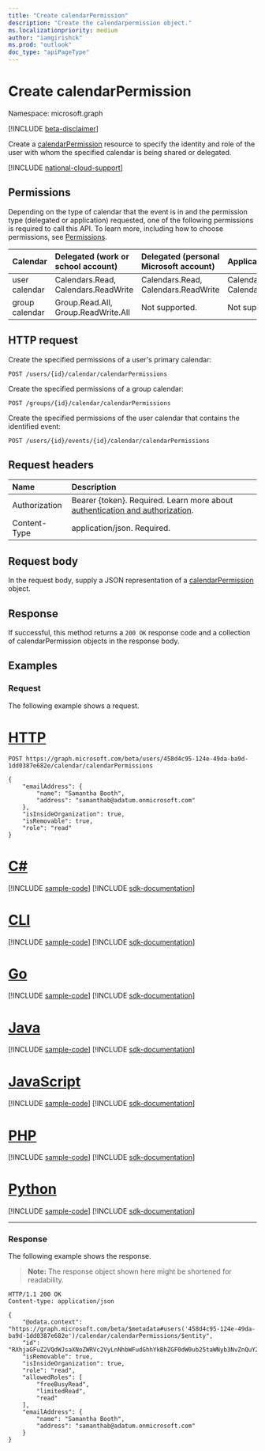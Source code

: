 ```yaml
---
title: "Create calendarPermission"
description: "Create the calendarpermission object."
ms.localizationpriority: medium
author: "iamgirishck"
ms.prod: "outlook"
doc_type: "apiPageType"
---
```


# Create calendarPermission

Namespace: microsoft.graph

[!INCLUDE [beta-disclaimer](../../includes/beta-disclaimer.md)]

Create a [calendarPermission](../resources/calendarpermission.md) resource to specify the identity and role of the user with whom the specified calendar is being shared or delegated.

[!INCLUDE [national-cloud-support](../../includes/all-clouds.md)]

## Permissions

Depending on the type of calendar that the event is in and the permission type (delegated or application) requested, one of the following permissions is required to call this API. To learn more, including how to choose permissions, see [Permissions](/graph/permissions-reference).

| Calendar | Delegated (work or school account) | Delegated (personal Microsoft account) | Application |
|:-----|:-----|:-----|:-----|
| user calendar | Calendars.Read, Calendars.ReadWrite | Calendars.Read, Calendars.ReadWrite | Calendars.Read, Calendars.ReadWrite |
| group calendar | Group.Read.All, Group.ReadWrite.All | Not supported. | Not supported. |

## HTTP request

Create the specified permissions of a user's primary calendar:
<!-- { 
  "blockType": "ignored",
}-->

```http
POST /users/{id}/calendar/calendarPermissions
```

Create the specified permissions of a group calendar:
<!-- { 
  "blockType": "ignored",
}-->
```http
POST /groups/{id}/calendar/calendarPermissions
```

Create the specified permissions of the user calendar that contains the identified event:
<!-- { 
  "blockType": "ignored",
}-->
```http
POST /users/{id}/events/{id}/calendar/calendarPermissions
```

## Request headers

| Name      |Description|
|:----------|:----------|
|Authorization|Bearer {token}. Required. Learn more about [authentication and authorization](/graph/auth/auth-concepts).|
| Content-Type  | application/json. Required.  |

## Request body

In the request body, supply a JSON representation of a [calendarPermission](../resources/calendarpermission.md) object.

## Response

If successful, this method returns a `200 OK` response code and a collection of calendarPermission objects in the response body.

## Examples

### Request

The following example shows a request.


# [HTTP](#tab/http)
<!-- { 
  "blockType": "request",
  "sampleKeys": ["458d4c95-124e-49da-ba9d-1dd0387e682e"],
  "name": "create_calendarpermission"
}-->

```http
POST https://graph.microsoft.com/beta/users/458d4c95-124e-49da-ba9d-1dd0387e682e/calendar/calendarPermissions

{
    "emailAddress": {
        "name": "Samantha Booth",
        "address": "samanthab@adatum.onmicrosoft.com"
    },
    "isInsideOrganization": true,
    "isRemovable": true,
    "role": "read"
}
```

# [C#](#tab/csharp)
[!INCLUDE [sample-code](../includes/snippets/csharp/create-calendarpermission-csharp-snippets.md)]
[!INCLUDE [sdk-documentation](../includes/snippets/snippets-sdk-documentation-link.md)]

# [CLI](#tab/cli)
[!INCLUDE [sample-code](../includes/snippets/cli/create-calendarpermission-cli-snippets.md)]
[!INCLUDE [sdk-documentation](../includes/snippets/snippets-sdk-documentation-link.md)]

# [Go](#tab/go)
[!INCLUDE [sample-code](../includes/snippets/go/create-calendarpermission-go-snippets.md)]
[!INCLUDE [sdk-documentation](../includes/snippets/snippets-sdk-documentation-link.md)]

# [Java](#tab/java)
[!INCLUDE [sample-code](../includes/snippets/java/create-calendarpermission-java-snippets.md)]
[!INCLUDE [sdk-documentation](../includes/snippets/snippets-sdk-documentation-link.md)]

# [JavaScript](#tab/javascript)
[!INCLUDE [sample-code](../includes/snippets/javascript/create-calendarpermission-javascript-snippets.md)]
[!INCLUDE [sdk-documentation](../includes/snippets/snippets-sdk-documentation-link.md)]

# [PHP](#tab/php)
[!INCLUDE [sample-code](../includes/snippets/php/create-calendarpermission-php-snippets.md)]
[!INCLUDE [sdk-documentation](../includes/snippets/snippets-sdk-documentation-link.md)]

# [Python](#tab/python)
[!INCLUDE [sample-code](../includes/snippets/python/create-calendarpermission-python-snippets.md)]
[!INCLUDE [sdk-documentation](../includes/snippets/snippets-sdk-documentation-link.md)]

---

### Response

The following example shows the response.

> **Note:** The response object shown here might be shortened for readability.

<!-- {
  "blockType": "response",
  "truncated": true,
  "@odata.type": "microsoft.graph.calendarPermission"
} -->

```http
HTTP/1.1 200 OK
Content-type: application/json

{
    "@odata.context": "https://graph.microsoft.com/beta/$metadata#users('458d4c95-124e-49da-ba9d-1dd0387e682e')/calendar/calendarPermissions/$entity",
    "id": "RXhjaGFuZ2VQdWJsaXNoZWRVc2VyLnNhbWFudGhhYkBhZGF0dW0ub25taWNyb3NvZnQuY29t",
    "isRemovable": true,
    "isInsideOrganization": true,
    "role": "read",
    "allowedRoles": [
        "freeBusyRead",
        "limitedRead",
        "read"
    ],
    "emailAddress": {
        "name": "Samantha Booth",
        "address": "samanthab@adatum.onmicrosoft.com"
    }
}
```
<!-- uuid: 16cd6b66-4b1a-43a1-adaf-3a886856ed99
2019-02-04 14:57:30 UTC -->
<!-- {
  "type": "#page.annotation",
  "description": "Create calendarPermission",
  "keywords": "",
  "section": "documentation",
  "tocPath": ""
  } -->
